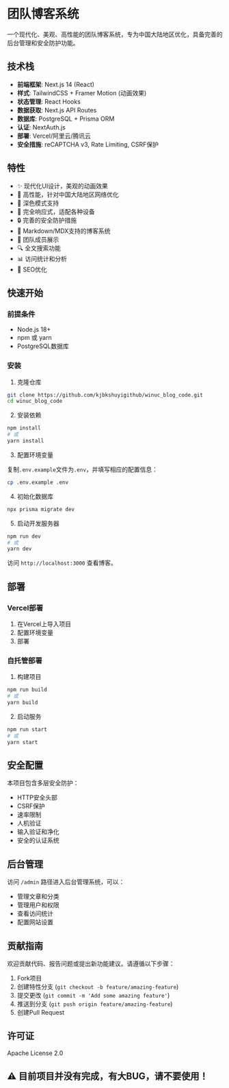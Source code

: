 # 团队博客系统

一个现代化、美观、高性能的团队博客系统，专为中国大陆地区优化，具备完善的后台管理和安全防护功能。

## 技术栈

- **前端框架**: Next.js 14 (React)
- **样式**: TailwindCSS + Framer Motion (动画效果)
- **状态管理**: React Hooks
- **数据获取**: Next.js API Routes
- **数据库**: PostgreSQL + Prisma ORM
- **认证**: NextAuth.js
- **部署**: Vercel/阿里云/腾讯云
- **安全措施**: reCAPTCHA v3, Rate Limiting, CSRF保护

## 特性

- ✨ 现代化UI设计，美观的动画效果
- 🚀 高性能，针对中国大陆地区网络优化
- 🌙 深色模式支持
- 📱 完全响应式，适配各种设备
- 🔒 完善的安全防护措施
- 📝 Markdown/MDX支持的博客系统
- 👥 团队成员展示
- 🔍 全文搜索功能
- 📊 访问统计和分析
- 🔄 SEO优化

## 快速开始

### 前提条件

- Node.js 18+
- npm 或 yarn
- PostgreSQL数据库

### 安装

1. 克隆仓库

```bash
git clone https://github.com/kjbkshuyigithub/winuc_blog_code.git
cd winuc_blog_code
```

2. 安装依赖

```bash
npm install
# 或
yarn install
```

3. 配置环境变量

复制`.env.example`文件为`.env`，并填写相应的配置信息：

```bash
cp .env.example .env
```

4. 初始化数据库

```bash
npx prisma migrate dev
```

5. 启动开发服务器

```bash
npm run dev
# 或
yarn dev
```

访问 `http://localhost:3000` 查看博客。

## 部署

### Vercel部署

1. 在Vercel上导入项目
2. 配置环境变量
3. 部署

### 自托管部署

1. 构建项目

```bash
npm run build
# 或
yarn build
```

2. 启动服务

```bash
npm run start
# 或
yarn start
```

## 安全配置

本项目包含多层安全防护：

- HTTP安全头部
- CSRF保护
- 速率限制
- 人机验证
- 输入验证和净化
- 安全的认证系统

## 后台管理

访问 `/admin` 路径进入后台管理系统，可以：

- 管理文章和分类
- 管理用户和权限
- 查看访问统计
- 配置网站设置

## 贡献指南

欢迎贡献代码、报告问题或提出新功能建议。请遵循以下步骤：

1. Fork项目
2. 创建特性分支 (`git checkout -b feature/amazing-feature`)
3. 提交更改 (`git commit -m 'Add some amazing feature'`)
4. 推送到分支 (`git push origin feature/amazing-feature`)
5. 创建Pull Request

## 许可证

Apache License 2.0

## ⚠️ 目前项目并没有完成，有大BUG，请不要使用！